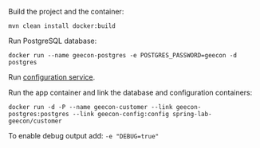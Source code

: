 Build the project and the container:

```
mvn clean install docker:build
```

Run PostgreSQL database:

```
docker run --name geecon-postgres -e POSTGRES_PASSWORD=geecon -d postgres
```

Run [configuration service](../config/readme.md).

Run the app container and link the database and configuration containers:

```
docker run -d -P --name geecon-customer --link geecon-postgres:postgres --link geecon-config:config spring-lab-geecon/customer
```

To enable debug output add: `-e "DEBUG=true"`
